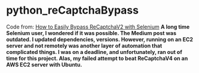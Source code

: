 # python_reCaptchaBypass

Code from: [How to Easily Bypass ReCaptchaV2 with Selenium](https://medium.com/analytics-vidhya/how-to-easily-bypass-recaptchav2-with-selenium-7f7a9a44fa9e)
<b />
A long time Selenium user, I wondered if it was possible. The Medium post was outdated. I  updated dependencies, versions. However, running on an EC2 server and  not remotely was another layer of automation that complicated things. I was on a deadline, and unfortunately, ran out of time for this project. 
<b />
<b />
Alas, my failed attempt to beat ReCaptchaV4 on an AWS EC2 server with Ubuntu. 



